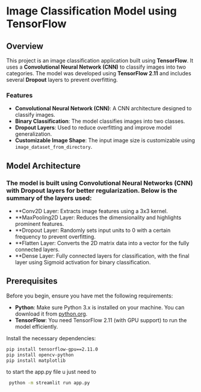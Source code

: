 # Image Classification Model using TensorFlow

## Overview

This project is an image classification application built using **TensorFlow**. It uses a **Convolutional Neural Network (CNN)** to classify images into two categories. The model was developed using **TensorFlow 2.11** and includes several **Dropout** layers to prevent overfitting.

### Features

- **Convolutional Neural Network (CNN)**: A CNN architecture designed to classify images.
- **Binary Classification**: The model classifies images into two classes.
- **Dropout Layers**: Used to reduce overfitting and improve model generalization.
- **Customizable Image Shape**: The input image size is customizable using `image_dataset_from_directory`.
## Model Architecture
### The model is built using Convolutional Neural Networks (CNN) with Dropout layers for better regularization. Below is the summary of the layers used:

- **Conv2D Layer: Extracts image features using a 3x3 kernel.
- **MaxPooling2D Layer: Reduces the dimensionality and highlights prominent features.
- **Dropout Layer: Randomly sets input units to 0 with a certain frequency to prevent overfitting.
- **Flatten Layer: Converts the 2D matrix data into a vector for the fully connected layers.
- **Dense Layer: Fully connected layers for classification, with the final layer using Sigmoid activation for binary classification.

## Prerequisites

Before you begin, ensure you have met the following requirements:

- **Python**: Make sure Python 3.x is installed on your machine. You can download it from [python.org](https://www.python.org/).
- **TensorFlow**: You need TensorFlow 2.11 (with GPU support) to run the model efficiently.

Install the necessary dependencies:

```bash
pip install tensorflow-gpu==2.11.0
pip install opencv-python
pip install matplotlib
```
to start the app.py file u just need to 
```bash
 python -m streamlit run app.py
